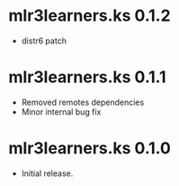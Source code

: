 # mlr3learners.ks 0.1.2

- distr6 patch

# mlr3learners.ks 0.1.1

- Removed remotes dependencies
- Minor internal bug fix

# mlr3learners.ks 0.1.0

- Initial release.


